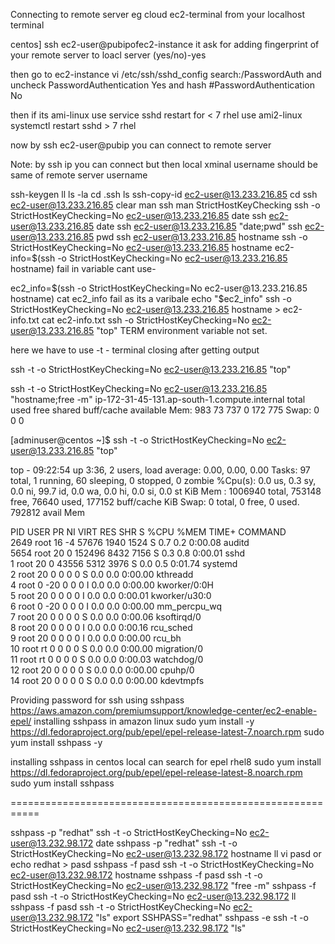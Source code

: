 Connecting to remote server eg cloud ec2-terminal
from your localhost terminal

centos] ssh ec2-user@pubipofec2-instance
it ask for adding fingerprint of your remote server to loacl server (yes/no)-yes

then go to ec2-instance
vi /etc/ssh/sshd_config
search:/PasswordAuth
and uncheck PasswordAuthentication Yes
and hash #PasswordAuthentication No

then if its ami-linux use service sshd restart  for < 7 rhel
use ami2-linux systemctl restart sshd   > 7 rhel

now by ssh ec2-user@pubip
you can connect to remote server

Note: by ssh ip you can connect but then local xminal username should be same of remote server username

ssh-keygen
ll
ls -la
cd .ssh
ls
ssh-copy-id ec2-user@13.233.216.85
cd
ssh ec2-user@13.233.216.85
clear
man ssh
man StrictHostKeyChecking
ssh -o StrictHostKeyChecking=No ec2-user@13.233.216.85
date
ssh ec2-user@13.233.216.85 date
ssh ec2-user@13.233.216.85 "date;pwd"
ssh ec2-user@13.233.216.85 pwd
ssh ec2-user@13.233.216.85 hostname
ssh -o StrictHostKeyChecking=No ec2-user@13.233.216.85 hostname
ec2-info=$(ssh -o StrictHostKeyChecking=No ec2-user@13.233.216.85 hostname) fail in variable cant use-

ec2_info=$(ssh -o StrictHostKeyChecking=No ec2-user@13.233.216.85 hostname)
cat ec2_info fail as its a varibale
echo "$ec2_info"
ssh -o StrictHostKeyChecking=No ec2-user@13.233.216.85 hostname > ec2-info.txt
cat ec2-info.txt 
ssh -o StrictHostKeyChecking=No ec2-user@13.233.216.85 "top"
TERM environment variable not set.

here we have to use -t - terminal closing after getting output

ssh -t -o StrictHostKeyChecking=No ec2-user@13.233.216.85 "top"


ssh -t -o StrictHostKeyChecking=No ec2-user@13.233.216.85 "hostname;free -m"
ip-172-31-45-131.ap-south-1.compute.internal
              total        used        free      shared  buff/cache   available
Mem:            983          73         737           0         172         775
Swap:             0           0           0

[adminuser@centos ~]$ ssh -t -o StrictHostKeyChecking=No ec2-user@13.233.216.85 "top"

top - 09:22:54 up  3:36,  2 users,  load average: 0.00, 0.00, 0.00
Tasks:  97 total,   1 running,  60 sleeping,   0 stopped,   0 zombie
%Cpu(s):  0.0 us,  0.3 sy,  0.0 ni, 99.7 id,  0.0 wa,  0.0 hi,  0.0 si,  0.0 st
KiB Mem :  1006940 total,   753148 free,    76640 used,   177152 buff/cache
KiB Swap:        0 total,        0 free,        0 used.   792812 avail Mem 

  PID USER      PR  NI    VIRT    RES    SHR S %CPU %MEM     TIME+ COMMAND                               
 2649 root      16  -4   57676   1940   1524 S  0.7  0.2   0:00.08 auditd                                
 5654 root      20   0  152496   8432   7156 S  0.3  0.8   0:00.01 sshd                                  
    1 root      20   0   43556   5312   3976 S  0.0  0.5   0:01.74 systemd                               
    2 root      20   0       0      0      0 S  0.0  0.0   0:00.00 kthreadd                              
    4 root       0 -20       0      0      0 I  0.0  0.0   0:00.00 kworker/0:0H                          
    5 root      20   0       0      0      0 I  0.0  0.0   0:00.01 kworker/u30:0                         
    6 root       0 -20       0      0      0 I  0.0  0.0   0:00.00 mm_percpu_wq                          
    7 root      20   0       0      0      0 S  0.0  0.0   0:00.06 ksoftirqd/0                           
    8 root      20   0       0      0      0 I  0.0  0.0   0:00.16 rcu_sched                             
    9 root      20   0       0      0      0 I  0.0  0.0   0:00.00 rcu_bh                                
   10 root      rt   0       0      0      0 S  0.0  0.0   0:00.00 migration/0                           
   11 root      rt   0       0      0      0 S  0.0  0.0   0:00.03 watchdog/0                            
   12 root      20   0       0      0      0 S  0.0  0.0   0:00.00 cpuhp/0                               
   14 root      20   0       0      0      0 S  0.0  0.0   0:00.00 kdevtmpfs 


Providing password for ssh using sshpass
https://aws.amazon.com/premiumsupport/knowledge-center/ec2-enable-epel/
installing sshpass in amazon linux
sudo yum install -y https://dl.fedoraproject.org/pub/epel/epel-release-latest-7.noarch.rpm
sudo yum install sshpass -y

installing sshpass in centos local can search for epel rhel8
sudo yum install https://dl.fedoraproject.org/pub/epel/epel-release-latest-8.noarch.rpm
sudo yum install sshpass

===========================================================

sshpass -p "redhat" ssh -t -o StrictHostKeyChecking=No ec2-user@13.232.98.172 date
sshpass -p "redhat" ssh -t -o StrictHostKeyChecking=No ec2-user@13.232.98.172 hostname
ll
vi pasd or echo redhat > pasd
sshpass -f pasd ssh -t -o StrictHostKeyChecking=No ec2-user@13.232.98.172 hostname
sshpass -f pasd ssh -t -o StrictHostKeyChecking=No ec2-user@13.232.98.172 "free -m"
sshpass -f pasd ssh -t -o StrictHostKeyChecking=No ec2-user@13.232.98.172 ll
sshpass -f pasd ssh -t -o StrictHostKeyChecking=No ec2-user@13.232.98.172 "ls"
export SSHPASS="redhat"
sshpass -e ssh -t -o StrictHostKeyChecking=No ec2-user@13.232.98.172 "ls"
